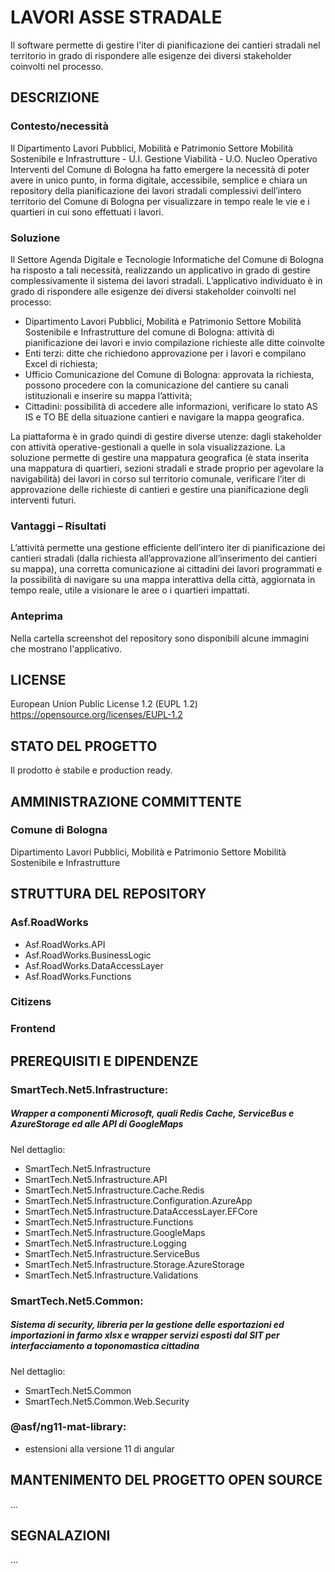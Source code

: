 # LAVORI ASSE STRADALE

Il software permette di gestire l'iter di pianificazione dei cantieri stradali nel territorio in grado di rispondere alle esigenze dei diversi stakeholder coinvolti nel processo.

## DESCRIZIONE
### Contesto/necessità
Il Dipartimento Lavori Pubblici, Mobilità e Patrimonio Settore Mobilità Sostenibile e Infrastrutture - U.I. Gestione Viabilità - U.O. Nucleo Operativo Interventi del Comune di Bologna ha fatto emergere la necessità di poter avere in unico punto, in forma digitale, accessibile, semplice e chiara un repository della pianificazione dei lavori stradali complessivi dell’intero territorio del Comune di Bologna per visualizzare in tempo reale le vie e i quartieri in cui sono effettuati i lavori.

### Soluzione
Il Settore Agenda Digitale e Tecnologie Informatiche del Comune di Bologna ha risposto a tali necessità, realizzando un applicativo in grado di gestire complessivamente il sistema dei lavori stradali.
L’applicativo individuato è in grado di rispondere alle esigenze dei diversi stakeholder coinvolti nel processo:
- Dipartimento Lavori Pubblici, Mobilità e Patrimonio Settore Mobilità Sostenibile e Infrastrutture del comune di Bologna: attività di pianificazione dei lavori e invio compilazione richieste alle ditte coinvolte
- Enti terzi: ditte che richiedono approvazione per i lavori e compilano Excel di richiesta;
- Ufficio Comunicazione del Comune di Bologna: approvata la richiesta, possono procedere con la comunicazione del cantiere su canali istituzionali e inserire su mappa l’attività;
- Cittadini: possibilità di accedere alle informazioni, verificare lo stato AS IS e TO BE della situazione cantieri e navigare la mappa geografica.

La piattaforma è in grado quindi di gestire diverse utenze: dagli stakeholder con attività operative-gestionali a quelle in sola visualizzazione.
La soluzione permette di gestire una mappatura geografica (è stata inserita una mappatura di quartieri, sezioni stradali e strade proprio per agevolare la navigabilità) dei lavori in corso sul territorio comunale, verificare l’iter di approvazione delle richieste di cantieri e gestire una pianificazione degli interventi futuri.

### Vantaggi – Risultati
L’attività permette una gestione efficiente dell’intero iter di pianificazione dei cantieri stradali (dalla richiesta all’approvazione all’inserimento dei cantieri su mappa), una corretta comunicazione ai cittadini dei lavori programmati e la possibilità di navigare su una mappa interattiva della città, aggiornata in tempo reale, utile a visionare le aree o i quartieri impattati.

### Anteprima
Nella cartella screenshot del repository sono disponibili alcune immagini che mostrano l'applicativo.

## LICENSE
European Union Public License 1.2 (EUPL 1.2)
https://opensource.org/licenses/EUPL-1.2

## STATO DEL PROGETTO
Il prodotto è stabile e production ready.

## AMMINISTRAZIONE COMMITTENTE
### Comune di Bologna
Dipartimento Lavori Pubblici, Mobilità e Patrimonio Settore Mobilità Sostenibile e Infrastrutture

## STRUTTURA DEL REPOSITORY

### Asf.RoadWorks
* Asf.RoadWorks.API
* Asf.RoadWorks.BusinessLogic
* Asf.RoadWorks.DataAccessLayer
* Asf.RoadWorks.Functions

### Citizens

### Frontend


## PREREQUISITI E DIPENDENZE

### SmartTech.Net5.Infrastructure: 
##### Wrapper a componenti Microsoft, quali Redis Cache, ServiceBus e AzureStorage ed alle API di GoogleMaps
Nel dettaglio:
* SmartTech.Net5.Infrastructure
* SmartTech.Net5.Infrastructure.API
* SmartTech.Net5.Infrastructure.Cache.Redis
* SmartTech.Net5.Infrastructure.Configuration.AzureApp
* SmartTech.Net5.Infrastructure.DataAccessLayer.EFCore
* SmartTech.Net5.Infrastructure.Functions
* SmartTech.Net5.Infrastructure.GoogleMaps
* SmartTech.Net5.Infrastructure.Logging
* SmartTech.Net5.Infrastructure.ServiceBus
* SmartTech.Net5.Infrastructure.Storage.AzureStorage
* SmartTech.Net5.Infrastructure.Validations

### SmartTech.Net5.Common:
##### Sistema di security, libreria per la gestione delle esportazioni ed importazioni in farmo xlsx e wrapper servizi esposti dal SIT per interfacciamento a toponomastica cittadina

Nel dettaglio:
* SmartTech.Net5.Common
* SmartTech.Net5.Common.Web.Security

### @asf/ng11-mat-library:
* estensioni alla versione 11 di angular

## MANTENIMENTO DEL PROGETTO OPEN SOURCE
...

## SEGNALAZIONI
...